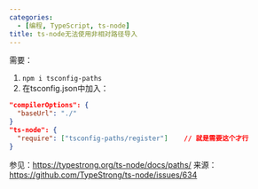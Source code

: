 ```yaml
---
categories:
  - [编程, TypeScript, ts-node]
title: ts-node无法使用非相对路径导入
---
```


需要：

1. `npm i tsconfig-paths`
2. 在tsconfig.json中加入：

```json
"compilerOptions": {
  "baseUrl": "./"
}
"ts-node": {
  "require": ["tsconfig-paths/register"]	// 就是需要这个才行
}
```

参见：https://typestrong.org/ts-node/docs/paths/
来源：https://github.com/TypeStrong/ts-node/issues/634
